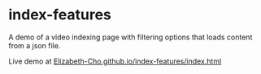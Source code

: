 # index-features

A demo of a video indexing page with filtering options that loads content from a json file. 

Live demo at [Elizabeth-Cho.github.io/index-features/index.html](https://Elizabeth-Cho.github.io/index-features/index.html)
